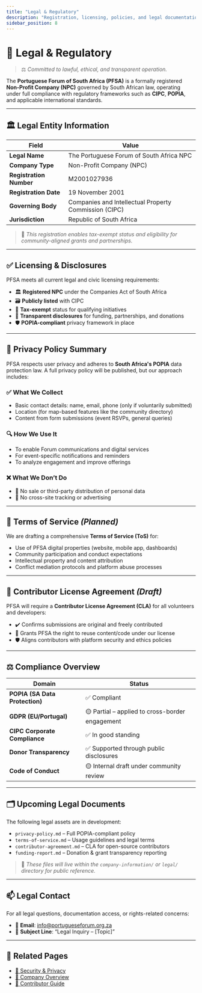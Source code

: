```yaml
---
title: "Legal & Regulatory"
description: "Registration, licensing, policies, and legal documentation for the Portuguese Forum of South Africa"
sidebar_position: 8
---
```


# 📜 Legal & Regulatory

> ⚖️ *Committed to lawful, ethical, and transparent operation.*

The **Portuguese Forum of South Africa (PFSA)** is a formally registered **Non-Profit Company (NPC)** governed by South African law, operating under full compliance with regulatory frameworks such as **CIPC**, **POPIA**, and applicable international standards.

---

## 🏛 Legal Entity Information

| Field | Value |
|-------|-------|
| **Legal Name** | The Portuguese Forum of South Africa NPC |
| **Company Type** | Non-Profit Company (NPC) |
| **Registration Number** | M2001027936 |
| **Registration Date** | 19 November 2001 |
| **Governing Body** | Companies and Intellectual Property Commission (CIPC) |
| **Jurisdiction** | Republic of South Africa |

> 📎 *This registration enables tax-exempt status and eligibility for community-aligned grants and partnerships.*

---

## ✅ Licensing & Disclosures

PFSA meets all current legal and civic licensing requirements:

- 🏛 **Registered NPC** under the Companies Act of South Africa  
- 🗃 **Publicly listed** with CIPC  
- 🧾 **Tax-exempt** status for qualifying initiatives  
- 💬 **Transparent disclosures** for funding, partnerships, and donations  
- 🛡 **POPIA-compliant** privacy framework in place

---

## 🔐 Privacy Policy Summary

PFSA respects user privacy and adheres to **South Africa's POPIA** data protection law. A full privacy policy will be published, but our approach includes:

### ✅ What We Collect

- Basic contact details: name, email, phone (only if voluntarily submitted)  
- Location (for map-based features like the community directory)  
- Content from form submissions (event RSVPs, general queries)

### 🔍 How We Use It

- To enable Forum communications and digital services  
- For event-specific notifications and reminders  
- To analyze engagement and improve offerings

### ❌ What We Don’t Do

- 🚫 No sale or third-party distribution of personal data  
- 🚫 No cross-site tracking or advertising

---

## 🧾 Terms of Service *(Planned)*

We are drafting a comprehensive **Terms of Service (ToS)** for:

- Use of PFSA digital properties (website, mobile app, dashboards)  
- Community participation and conduct expectations  
- Intellectual property and content attribution  
- Conflict mediation protocols and platform abuse processes

---

## 🤝 Contributor License Agreement *(Draft)*

PFSA will require a **Contributor License Agreement (CLA)** for all volunteers and developers:

- ✔️ Confirms submissions are original and freely contributed  
- 📘 Grants PFSA the right to reuse content/code under our license  
- 🛡 Aligns contributors with platform security and ethics policies

---

## ⚖️ Compliance Overview

| Domain | Status |
|--------|--------|
| **POPIA (SA Data Protection)** | ✅ Compliant |
| **GDPR (EU/Portugal)** | 🟡 Partial – applied to cross-border engagement |
| **CIPC Corporate Compliance** | ✅ In good standing |
| **Donor Transparency** | ✅ Supported through public disclosures |
| **Code of Conduct** | 🟡 Internal draft under community review |

---

## 🗂 Upcoming Legal Documents

The following legal assets are in development:

- `privacy-policy.md` – Full POPIA-compliant policy  
- `terms-of-service.md` – Usage guidelines and legal terms  
- `contributor-agreement.md` – CLA for open-source contributors  
- `funding-report.md` – Donation & grant transparency reporting

> 🧩 *These files will live within the `company-information/` or `legal/` directory for public reference.*

---

## 📫 Legal Contact

For all legal questions, documentation access, or rights-related concerns:

- 📧 **Email**: [info@portugueseforum.org.za](mailto:info@portugueseforum.org.za)  
- 📨 **Subject Line**: “Legal Inquiry – [Topic]”

---

## 🔗 Related Pages

- [🔐 Security & Privacy](./security-privacy.md)  
- [📖 Company Overview](./company-overview.md)  
- [📘 Contributor Guide](../nx-monorepo/documentation.md)
